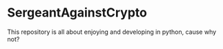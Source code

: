 # SergeantAgainstCrypto
This repository is all about enjoying and developing in python, cause why not?
